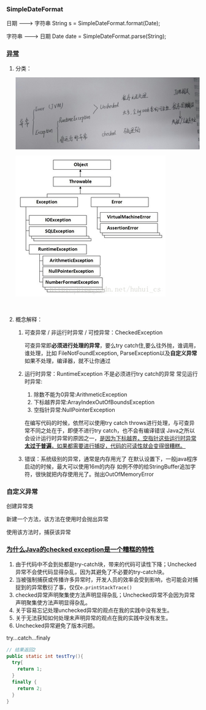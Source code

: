 ### SimpleDateFormat

日期 ---> 字符串  String s = SimpleDateFormat.format(Date);

字符串 ---> 日期  Date date = SimpleDateFormat.parse(String);

### [异常](https://blog.csdn.net/huhui_cs/article/details/38817791)

1. 分类：

   ![异常分类](./image/java_exception_classification_2.png)

   ![异常分类](./image/java_exception_classification_1.png)

   ​

2. 概念解释：

   1. 可查异常 / 非运行时异常 / 可控异常：CheckedException

      可查异常即**必须进行处理的异常**，要么try catch住,要么往外抛，谁调用，谁处理，比如 FileNotFoundException, ParseException以及**自定义异常**
      如果不处理，编译器，就不让你通过

   2. 运行时异常：RuntimeException  不是必须进行try catch的异常 
      常见运行时异常: 

      1. 除数不能为0异常:ArithmeticException  
      2. 下标越界异常:ArrayIndexOutOfBoundsException 
      3. 空指针异常:NullPointerException 

      在编写代码的时候，依然可以使用try catch throws进行处理，与可查异常不同之处在于，即便不进行try catch，也不会有编译错误 
      Java之所以会设计运行时异常的原因之一，<u>是因为下标越界，空指针这些运行时异常**太过于普遍**，如果都需要进行捕捉，代码的可读性就会变得很糟糕。</u>

   3. 错误：系统级别的异常，通常是内存用光了
      在默认设置下，一般java程序启动的时候，最大可以使用16m的内存
      如例不停的给StringBuffer追加字符，很快就把内存使用光了。抛出OutOfMemoryError

### 自定义异常

创建异常类

新建一个方法，该方法在使用时会抛出异常

使用该方法时，捕获该异常



### [为什么Java的checked exception是一个糟糕的特性](https://blog.csdn.net/kingzone_2008/article/details/8535287)

1. 由于代码中不会到处都是try-catch块，带来的代码可读性下降；Unchecked异常不会使代码显得杂乱，因为其避免了不必要的try-catch块。
2. 当被强制捕获或传播许多异常时，开发人员的效率会受到影响，也可能会对捕捉到的异常敷衍了事，仅仅`e.printStackTrace()` 
3. checked异常声明聚集使方法声明显得杂乱；Unchecked异常不会因为异常声明聚集使方法声明显得杂乱。
4. 关于容易忘记处理unchecked异常的观点在我的实践中没有发生。
5. 关于无法获知如何处理未声明异常的观点在我的实践中没有发生。
6. Unchecked异常避免了版本问题。



try...catch...finaly

```java
// 结果返回2
public static int testTry(){
  try{
    return 1;
  }
  finally {
    return 2;
  }
}
```

